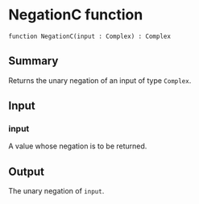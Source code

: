 # NegationC function

`function NegationC(input : Complex) : Complex`

## Summary
Returns the unary negation of an input of type `Complex`.

## Input
### input
A value whose negation is to be returned.

## Output
The unary negation of `input`.
